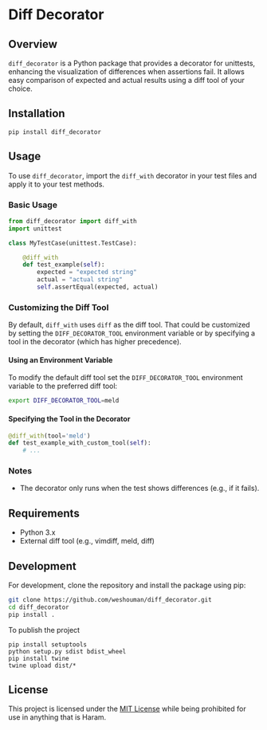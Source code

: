# Diff Decorator

## Overview
`diff_decorator` is a Python package that provides a decorator for unittests, enhancing the visualization of differences when assertions fail. It allows easy comparison of expected and actual results using a diff tool of your choice.

## Installation

```
pip install diff_decorator
```

## Usage

To use `diff_decorator`, import the `diff_with` decorator in your test files and apply it to your test methods.

### Basic Usage

```python
from diff_decorator import diff_with
import unittest

class MyTestCase(unittest.TestCase):

    @diff_with
    def test_example(self):
        expected = "expected string"
        actual = "actual string"
        self.assertEqual(expected, actual)
```

### Customizing the Diff Tool

By default, `diff_with` uses `diff` as the diff tool. That could be customized by setting the `DIFF_DECORATOR_TOOL` environment variable or by specifying a tool in the decorator (which has higher precedence).

#### Using an Environment Variable

To modify the default diff tool set the `DIFF_DECORATOR_TOOL` environment variable to the preferred diff tool:

```bash
export DIFF_DECORATOR_TOOL=meld
```

#### Specifying the Tool in the Decorator

```python
@diff_with(tool='meld')
def test_example_with_custom_tool(self):
    # ...
```

### Notes

- The decorator only runs when the test shows differences (e.g., if it fails).

## Requirements

- Python 3.x
- External diff tool (e.g., vimdiff, meld, diff)

## Development

For development, clone the repository and install the package using pip:

```bash
git clone https://github.com/weshouman/diff_decorator.git
cd diff_decorator
pip install .
```

To publish the project

```
pip install setuptools
python setup.py sdist bdist_wheel
pip install twine
twine upload dist/*
```

## License

This project is licensed under the [MIT License](LICENSE) while being prohibited for use in anything that is Haram.

